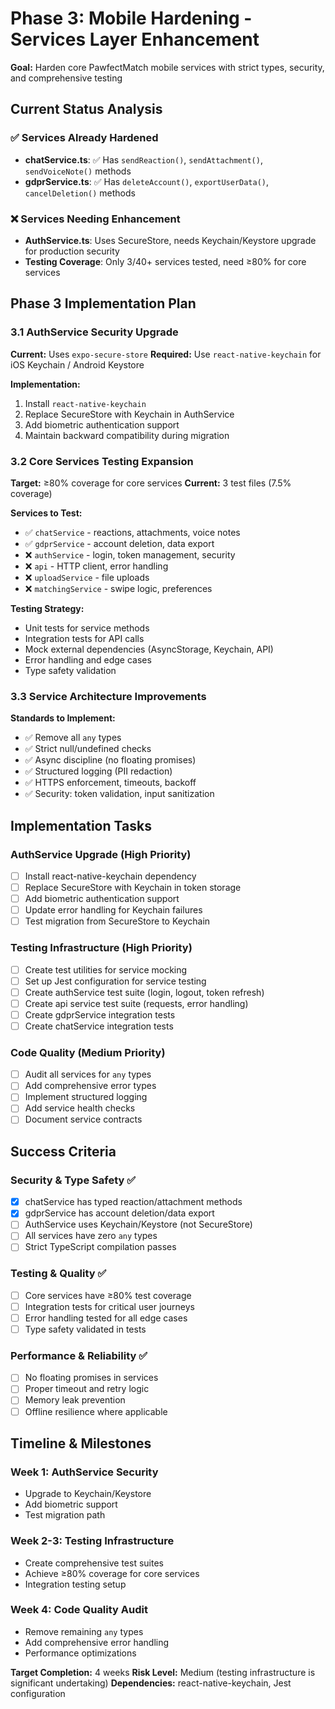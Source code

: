# Phase 3: Mobile Hardening - Services Layer Enhancement

**Goal:** Harden core PawfectMatch mobile services with strict types, security, and comprehensive testing

## Current Status Analysis

### ✅ Services Already Hardened
- **chatService.ts**: ✅ Has `sendReaction()`, `sendAttachment()`, `sendVoiceNote()` methods
- **gdprService.ts**: ✅ Has `deleteAccount()`, `exportUserData()`, `cancelDeletion()` methods

### ❌ Services Needing Enhancement
- **AuthService.ts**: Uses SecureStore, needs Keychain/Keystore upgrade for production security
- **Testing Coverage**: Only 3/40+ services tested, need ≥80% for core services

## Phase 3 Implementation Plan

### 3.1 AuthService Security Upgrade
**Current:** Uses `expo-secure-store` 
**Required:** Use `react-native-keychain` for iOS Keychain / Android Keystore

**Implementation:**
1. Install `react-native-keychain` 
2. Replace SecureStore with Keychain in AuthService
3. Add biometric authentication support
4. Maintain backward compatibility during migration

### 3.2 Core Services Testing Expansion
**Target:** ≥80% coverage for core services
**Current:** 3 test files (7.5% coverage)

**Services to Test:**
- ✅ `chatService` - reactions, attachments, voice notes
- ✅ `gdprService` - account deletion, data export
- ❌ `authService` - login, token management, security
- ❌ `api` - HTTP client, error handling
- ❌ `uploadService` - file uploads
- ❌ `matchingService` - swipe logic, preferences

**Testing Strategy:**
- Unit tests for service methods
- Integration tests for API calls
- Mock external dependencies (AsyncStorage, Keychain, API)
- Error handling and edge cases
- Type safety validation

### 3.3 Service Architecture Improvements
**Standards to Implement:**
- ✅ Remove all `any` types
- ✅ Strict null/undefined checks
- ✅ Async discipline (no floating promises)
- ✅ Structured logging (PII redaction)
- ✅ HTTPS enforcement, timeouts, backoff
- ✅ Security: token validation, input sanitization

## Implementation Tasks

### AuthService Upgrade (High Priority)
- [ ] Install react-native-keychain dependency
- [ ] Replace SecureStore with Keychain in token storage
- [ ] Add biometric authentication support
- [ ] Update error handling for Keychain failures
- [ ] Test migration from SecureStore to Keychain

### Testing Infrastructure (High Priority)
- [ ] Create test utilities for service mocking
- [ ] Set up Jest configuration for service testing
- [ ] Create authService test suite (login, logout, token refresh)
- [ ] Create api service test suite (requests, error handling)
- [ ] Create gdprService integration tests
- [ ] Create chatService integration tests

### Code Quality (Medium Priority)
- [ ] Audit all services for `any` types
- [ ] Add comprehensive error types
- [ ] Implement structured logging
- [ ] Add service health checks
- [ ] Document service contracts

## Success Criteria

### Security & Type Safety ✅
- [x] chatService has typed reaction/attachment methods
- [x] gdprService has account deletion/data export
- [ ] AuthService uses Keychain/Keystore (not SecureStore)
- [ ] All services have zero `any` types
- [ ] Strict TypeScript compilation passes

### Testing & Quality ✅  
- [ ] Core services have ≥80% test coverage
- [ ] Integration tests for critical user journeys
- [ ] Error handling tested for all edge cases
- [ ] Type safety validated in tests

### Performance & Reliability ✅
- [ ] No floating promises in services
- [ ] Proper timeout and retry logic
- [ ] Memory leak prevention
- [ ] Offline resilience where applicable

## Timeline & Milestones

### Week 1: AuthService Security
- Upgrade to Keychain/Keystore
- Add biometric support
- Test migration path

### Week 2-3: Testing Infrastructure  
- Create comprehensive test suites
- Achieve ≥80% coverage for core services
- Integration testing setup

### Week 4: Code Quality Audit
- Remove remaining `any` types
- Add comprehensive error handling
- Performance optimizations

**Target Completion:** 4 weeks
**Risk Level:** Medium (testing infrastructure is significant undertaking)
**Dependencies:** react-native-keychain, Jest configuration

